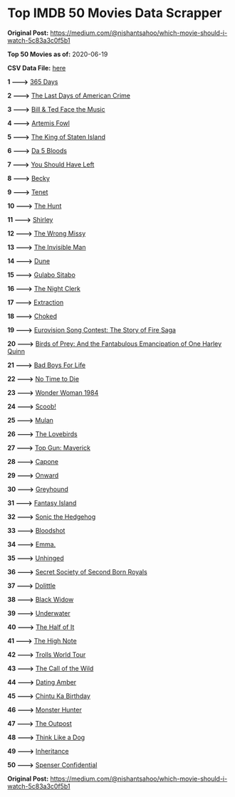 # Top IMDB 50 Movies Data Scrapper

**Original Post:** https://medium.com/@nishantsahoo/which-movie-should-i-watch-5c83a3c0f5b1

**Top 50 Movies as of:** 2020-06-19

**CSV Data File:** [here](/Data/data.csv)

**1 --->** [365 Days](https://www.imdb.com/title/tt10886166/?ref_=adv_li_tt)

**2 --->** [The Last Days of American Crime](https://www.imdb.com/title/tt1552211/?ref_=adv_li_tt)

**3 --->** [Bill & Ted Face the Music](https://www.imdb.com/title/tt1086064/?ref_=adv_li_tt)

**4 --->** [Artemis Fowl](https://www.imdb.com/title/tt3089630/?ref_=adv_li_tt)

**5 --->** [The King of Staten Island](https://www.imdb.com/title/tt9686708/?ref_=adv_li_tt)

**6 --->** [Da 5 Bloods](https://www.imdb.com/title/tt9777644/?ref_=adv_li_tt)

**7 --->** [You Should Have Left](https://www.imdb.com/title/tt8201852/?ref_=adv_li_tt)

**8 --->** [Becky](https://www.imdb.com/title/tt10314450/?ref_=adv_li_tt)

**9 --->** [Tenet](https://www.imdb.com/title/tt6723592/?ref_=adv_li_tt)

**10 --->** [The Hunt](https://www.imdb.com/title/tt8244784/?ref_=adv_li_tt)

**11 --->** [Shirley](https://www.imdb.com/title/tt8430598/?ref_=adv_li_tt)

**12 --->** [The Wrong Missy](https://www.imdb.com/title/tt9619798/?ref_=adv_li_tt)

**13 --->** [The Invisible Man](https://www.imdb.com/title/tt1051906/?ref_=adv_li_tt)

**14 --->** [Dune](https://www.imdb.com/title/tt1160419/?ref_=adv_li_tt)

**15 --->** [Gulabo Sitabo](https://www.imdb.com/title/tt10333912/?ref_=adv_li_tt)

**16 --->** [The Night Clerk](https://www.imdb.com/title/tt7979142/?ref_=adv_li_tt)

**17 --->** [Extraction](https://www.imdb.com/title/tt8936646/?ref_=adv_li_tt)

**18 --->** [Choked](https://www.imdb.com/title/tt11651780/?ref_=adv_li_tt)

**19 --->** [Eurovision Song Contest: The Story of Fire Saga](https://www.imdb.com/title/tt8580274/?ref_=adv_li_tt)

**20 --->** [Birds of Prey: And the Fantabulous Emancipation of One Harley Quinn](https://www.imdb.com/title/tt7713068/?ref_=adv_li_tt)

**21 --->** [Bad Boys For Life](https://www.imdb.com/title/tt1502397/?ref_=adv_li_tt)

**22 --->** [No Time to Die](https://www.imdb.com/title/tt2382320/?ref_=adv_li_tt)

**23 --->** [Wonder Woman 1984](https://www.imdb.com/title/tt7126948/?ref_=adv_li_tt)

**24 --->** [Scoob!](https://www.imdb.com/title/tt3152592/?ref_=adv_li_tt)

**25 --->** [Mulan](https://www.imdb.com/title/tt4566758/?ref_=adv_li_tt)

**26 --->** [The Lovebirds](https://www.imdb.com/title/tt8851668/?ref_=adv_li_tt)

**27 --->** [Top Gun: Maverick](https://www.imdb.com/title/tt1745960/?ref_=adv_li_tt)

**28 --->** [Capone](https://www.imdb.com/title/tt6199572/?ref_=adv_li_tt)

**29 --->** [Onward](https://www.imdb.com/title/tt7146812/?ref_=adv_li_tt)

**30 --->** [Greyhound](https://www.imdb.com/title/tt6048922/?ref_=adv_li_tt)

**31 --->** [Fantasy Island](https://www.imdb.com/title/tt0983946/?ref_=adv_li_tt)

**32 --->** [Sonic the Hedgehog](https://www.imdb.com/title/tt3794354/?ref_=adv_li_tt)

**33 --->** [Bloodshot](https://www.imdb.com/title/tt1634106/?ref_=adv_li_tt)

**34 --->** [Emma.](https://www.imdb.com/title/tt9214832/?ref_=adv_li_tt)

**35 --->** [Unhinged](https://www.imdb.com/title/tt10059518/?ref_=adv_li_tt)

**36 --->** [Secret Society of Second Born Royals](https://www.imdb.com/title/tt10324122/?ref_=adv_li_tt)

**37 --->** [Dolittle](https://www.imdb.com/title/tt6673612/?ref_=adv_li_tt)

**38 --->** [Black Widow](https://www.imdb.com/title/tt3480822/?ref_=adv_li_tt)

**39 --->** [Underwater](https://www.imdb.com/title/tt5774060/?ref_=adv_li_tt)

**40 --->** [The Half of It](https://www.imdb.com/title/tt9683478/?ref_=adv_li_tt)

**41 --->** [The High Note](https://www.imdb.com/title/tt9308382/?ref_=adv_li_tt)

**42 --->** [Trolls World Tour](https://www.imdb.com/title/tt6587640/?ref_=adv_li_tt)

**43 --->** [The Call of the Wild](https://www.imdb.com/title/tt7504726/?ref_=adv_li_tt)

**44 --->** [Dating Amber](https://www.imdb.com/title/tt7886936/?ref_=adv_li_tt)

**45 --->** [Chintu Ka Birthday](https://www.imdb.com/title/tt8472964/?ref_=adv_li_tt)

**46 --->** [Monster Hunter](https://www.imdb.com/title/tt6475714/?ref_=adv_li_tt)

**47 --->** [The Outpost](https://www.imdb.com/title/tt3833480/?ref_=adv_li_tt)

**48 --->** [Think Like a Dog](https://www.imdb.com/title/tt5929654/?ref_=adv_li_tt)

**49 --->** [Inheritance](https://www.imdb.com/title/tt7923220/?ref_=adv_li_tt)

**50 --->** [Spenser Confidential](https://www.imdb.com/title/tt8629748/?ref_=adv_li_tt)

**Original Post:** https://medium.com/@nishantsahoo/which-movie-should-i-watch-5c83a3c0f5b1

